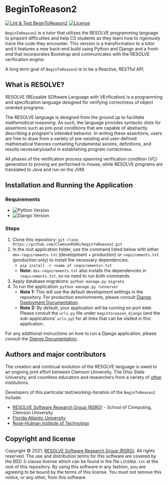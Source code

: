 # BeginToReason2
[![Lint & Test BeginToReason2](https://github.com/ClemsonRSRG/beginToReason2/actions/workflows/python-django-app.yml/badge.svg?branch=master)](https://github.com/ClemsonRSRG/beginToReason2/actions/workflows/python-django-app.yml)
[![License](https://img.shields.io/badge/license-BSD-blue.svg)](https://raw.githubusercontent.com/ClemsonRSRG/beginToReason2/master/LICENSE.txt)

`BeginToReason2` is a tutor that utilizes the RESOLVE programming language to pinpoint difficulties and help CS students as they learn how to rigorously trace the code they encounter. This version is a transformation to a tutor and it features a new back-end build using Python and Django and a front-end that incorporates Bootstrap and communicates with the RESOLVE verification engine.

A long term goal of `BeginToReason2` is to be a Reactive, RESTful API.

## What is RESOLVE?

RESOLVE (REusable SOftware Language with VErification) is a programming and specification language designed for verifying correctness of object oriented programs.

The RESOLVE language is designed from the ground up to facilitate *mathematical reasoning*. As such, the language provides syntactic slots for assertions such as pre-post conditions that are capable of abstractly describing a program's intended behavior. In writing these assertions, users are free to draw from a variety of pre-existing and user-defined mathematical theories containing fundamental axioms, definitions, and results necessary/useful in establishing program correctness.

All phases of the verification process spanning verification condition (VC) generation to proving are performed in-house, while RESOLVE programs are translated to Java and run on the JVM.

## Installation and Running the Application

### Requirements
- ![Python Version](https://img.shields.io/pypi/pyversions/Django)
- ![Django Version](https://img.shields.io/badge/django%20version-5%2B-blue)

### Steps
1. Clone this repository: `git clone https://github.com/ClemsonRSRG/beginToReason2.git`
2. In the root application folder, use the command listed below with either `dev-requirements.txt` (development + production) or `requirements.txt` (production only) to install the necessary dependencies. 
   - `pip install -r <name of requirements>.txt`
   - **Note:** `dev-requirements.txt` also installs the dependencies in `requirements.txt`, so no need to run both commands.
3. Apply database migrations: `python manage.py migrate`
4. To run the application: `python manage.py runserver`
   - **Note 1:** This will use the default development settings in the repository. For production environments, please consult [Django Deployment Documentation](https://docs.djangoproject.com/en/3.0/howto/deployment/).
   - **Note 2:** By default, your application will be running on port `8000`. Please consult the `urls.py` file under `begintoreason_django` (and the sub-applications' `urls.py`) for all links that can be visited in this application.
   
For any additional instructions on how to run a Django application, please consult the [Django Documentation](https://docs.djangoproject.com/en/3.0/).

## Authors and major contributors

The creation and continual evolution of the RESOLVE language is owed to an ongoing joint effort between Clemson University, The Ohio State University, and countless educators and researchers from a variety of [other](https://www.cs.clemson.edu/resolve/about.html) institutions.

Developers of this particular test/working-iteration of the `BeginToReason2` include:

* [RESOLVE Software Research Group (RSRG)](https://www.cs.clemson.edu/resolve/) - School of Computing, Clemson University
* [Florida Atlantic University](http://www.fau.edu/research/)
* [Rose-Hulman Institute of Technology](https://www.rose-hulman.edu/)

## Copyright and license

Copyright © 2021, [RESOLVE Software Research Group (RSRG)](https://www.cs.clemson.edu/resolve/). All rights reserved. The use and distribution terms for this software are covered by the BSD 3-clause license which can be found in the file `LICENSE.txt` at the root of this repository. By using this software in any fashion, you are agreeing to be bound by the terms of this license. You must not remove this notice, or any other, from this software.
